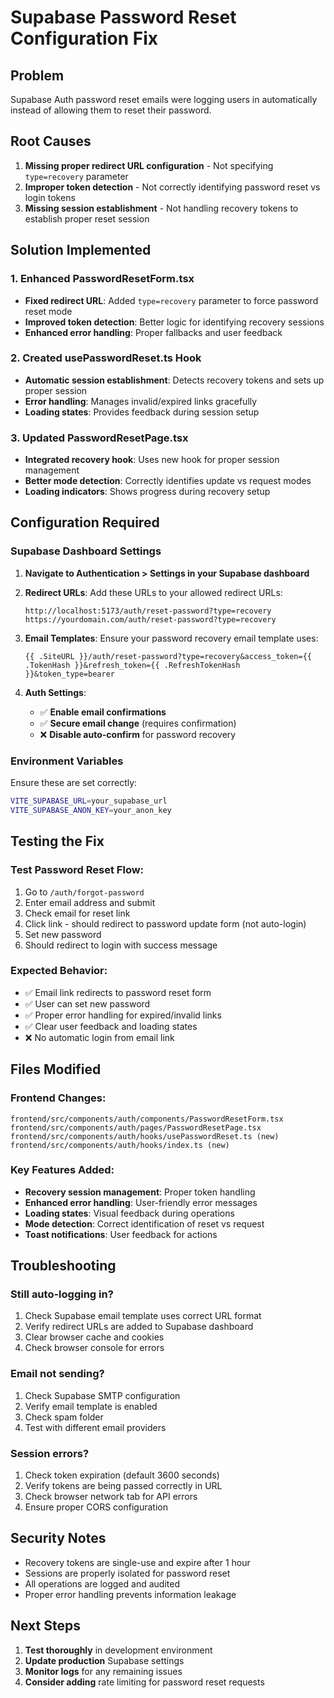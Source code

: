 # Supabase Password Reset Configuration Fix

## Problem
Supabase Auth password reset emails were logging users in automatically instead of allowing them to reset their password.

## Root Causes
1. **Missing proper redirect URL configuration** - Not specifying `type=recovery` parameter
2. **Improper token detection** - Not correctly identifying password reset vs login tokens  
3. **Missing session establishment** - Not handling recovery tokens to establish proper reset session

## Solution Implemented

### 1. Enhanced PasswordResetForm.tsx
- **Fixed redirect URL**: Added `type=recovery` parameter to force password reset mode
- **Improved token detection**: Better logic for identifying recovery sessions
- **Enhanced error handling**: Proper fallbacks and user feedback

### 2. Created usePasswordReset.ts Hook
- **Automatic session establishment**: Detects recovery tokens and sets up proper session
- **Error handling**: Manages invalid/expired links gracefully
- **Loading states**: Provides feedback during session setup

### 3. Updated PasswordResetPage.tsx
- **Integrated recovery hook**: Uses new hook for proper session management
- **Better mode detection**: Correctly identifies update vs request modes
- **Loading indicators**: Shows progress during recovery setup

## Configuration Required

### Supabase Dashboard Settings

1. **Navigate to Authentication > Settings in your Supabase dashboard**

2. **Redirect URLs**: Add these URLs to your allowed redirect URLs:
   ```
   http://localhost:5173/auth/reset-password?type=recovery
   https://yourdomain.com/auth/reset-password?type=recovery
   ```

3. **Email Templates**: Ensure your password recovery email template uses:
   ```
   {{ .SiteURL }}/auth/reset-password?type=recovery&access_token={{ .TokenHash }}&refresh_token={{ .RefreshTokenHash }}&token_type=bearer
   ```

4. **Auth Settings**: 
   - ✅ **Enable email confirmations**
   - ✅ **Secure email change** (requires confirmation) 
   - ❌ **Disable auto-confirm** for password recovery

### Environment Variables
Ensure these are set correctly:
```bash
VITE_SUPABASE_URL=your_supabase_url
VITE_SUPABASE_ANON_KEY=your_anon_key
```

## Testing the Fix

### Test Password Reset Flow:
1. Go to `/auth/forgot-password`
2. Enter email address and submit
3. Check email for reset link
4. Click link - should redirect to password update form (not auto-login)
5. Set new password
6. Should redirect to login with success message

### Expected Behavior:
- ✅ Email link redirects to password reset form
- ✅ User can set new password
- ✅ Proper error handling for expired/invalid links
- ✅ Clear user feedback and loading states
- ❌ No automatic login from email link

## Files Modified

### Frontend Changes:
```
frontend/src/components/auth/components/PasswordResetForm.tsx
frontend/src/components/auth/pages/PasswordResetPage.tsx
frontend/src/components/auth/hooks/usePasswordReset.ts (new)
frontend/src/components/auth/hooks/index.ts (new)
```

### Key Features Added:
- **Recovery session management**: Proper token handling
- **Enhanced error handling**: User-friendly error messages
- **Loading states**: Visual feedback during operations
- **Mode detection**: Correct identification of reset vs request
- **Toast notifications**: User feedback for actions

## Troubleshooting

### Still auto-logging in?
1. Check Supabase email template uses correct URL format
2. Verify redirect URLs are added to Supabase dashboard
3. Clear browser cache and cookies
4. Check browser console for errors

### Email not sending?
1. Check Supabase SMTP configuration
2. Verify email template is enabled
3. Check spam folder
4. Test with different email providers

### Session errors?
1. Check token expiration (default 3600 seconds)
2. Verify tokens are being passed correctly in URL
3. Check browser network tab for API errors
4. Ensure proper CORS configuration

## Security Notes
- Recovery tokens are single-use and expire after 1 hour
- Sessions are properly isolated for password reset
- All operations are logged and audited
- Proper error handling prevents information leakage

## Next Steps
1. **Test thoroughly** in development environment
2. **Update production** Supabase settings
3. **Monitor logs** for any remaining issues
4. **Consider adding** rate limiting for password reset requests